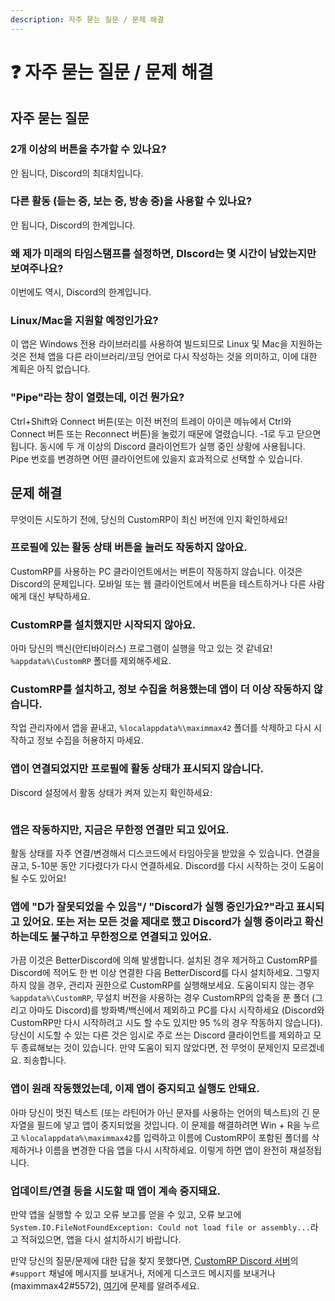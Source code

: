 ```yaml
---
description: 자주 묻는 질문 / 문제 해결
---
```


# ❓ 자주 묻는 질문 / 문제 해결

## 자주 묻는 질문

### 2개 이상의 버튼을 추가할 수 있나요?

안 됩니다, Discord의 최대치입니다.

### 다른 활동 (듣는 중, 보는 중, 방송 중)을 사용할 수 있나요?

안 됩니다, Discord의 한계입니다.

### 왜 제가 미래의 타임스탬프를 설정하면, DIscord는 몇 시간이 남았는지만 보여주나요?

이번에도 역시, Discord의 한계입니다.

### Linux/Mac을 지원할 예정인가요?

이 앱은 Windows 전용 라이브러리를 사용하여 빌드되므로 Linux 및 Mac을 지원하는 것은 전체 앱을 다른 라이브러리/코딩 언어로 다시 작성하는 것을 의미하고, 이에 대한 계획은 아직 없습니다.

### "Pipe"라는 창이 열렸는데, 이건 뭔가요?

Ctrl+Shift와 Connect 버튼(또는 이전 버전의 트레이 아이콘 메뉴에서 Ctrl와 Connect 버튼 또는 Reconnect 버튼)을 눌렀기 때문에 열렸습니다. -1로 두고 닫으면 됩니다. 동시에 두 개 이상의 Discord 클라이언트가 실행 중인 상황에 사용됩니다. Pipe 번호를 변경하면 어떤 클라이언트에 있을지 효과적으로 선택할 수 있습니다.

## 문제 해결

무엇이든 시도하기 전에, 당신의 CustomRP이 최신 버전에 인지 확인하세요!

### 프로필에 있는 활동 상태 버튼을 눌러도 작동하지 않아요.

CustomRP를 사용하는 PC 클라이언트에서는 버튼이 작동하지 않습니다. 이것은 Discord의 문제입니다. 모바일 또는 웹 클라이언트에서 버튼을 테스트하거나 다른 사람에게 대신 부탁하세요.

### CustomRP를 설치했지만 시작되지 않아요.

아마 당신의 백신(안티바이러스) 프로그램이 실행을 막고 있는 것 같네요! `%appdata%\CustomRP` 폴더를 제외해주세요.

### CustomRP를 설치하고, 정보 수집을 허용했는데 앱이 더 이상 작동하지 않습니다.

작업 관리자에서 앱을 끝내고, `%localappdata%\maximmax42` 폴더를 삭제하고 다시 시작하고 정보 수집을 허용하지 마세요.

### 앱이 연결되었지만 프로필에 활동 상태가 표시되지 않습니다.

Discord 설정에서 활동 상태가 켜져 있는지 확인하세요:

<figure><img src="https://user-images.githubusercontent.com/55352400/195621738-25a1cf30-56ec-43f8-a016-c91994139b02.png" alt=""><figcaption></figcaption></figure>

### 앱은 작동하지만, 지금은 무한정 연결만 되고 있어요.

활동 상태를 자주 연결/변경해서 디스코드에서 타임아웃을 받았을 수 있습니다. 연결을 끊고, 5-10분 동안 기다렸다가 다시 연결하세요. Discord를 다시 시작하는 것이 도움이 될 수도 있어요!

### 앱에 "D가 잘못되었을 수 있음"/ "Discord가 실행 중인가요?"라고 표시되고 있어요. 또는 저는 모든 것을 제대로 했고 Discord가 실행 중이라고 확신하는데도 불구하고 무한정으로 연결되고 있어요.

가끔 이것은 BetterDiscord에 의해 발생합니다. 설치된 경우 제거하고 CustomRP를 Discord에 적어도 한 번 이상 연결한 다음 BetterDiscord를 다시 설치하세요. 그렇지 하지 않을 경우, 관리자 권한으로 CustomRP를 실행해보세요. 도움이되지 않는 경우 `%appdata%\CustomRP`, 무설치 버전을 사용하는 경우 CustomRP의 압축을 푼 폴더 (그리고 아마도 Discord)를 방화벽/백신에서 제외하고 PC를 다시 시작하세요 (Discord와 CustomRP만 다시 시작하려고 시도 할 수도 있지만 95 %의 경우 작동하지 않습니다). 당신이 시도할 수 있는 다른 것은 임시로 주로 쓰는 Discord 클라이언트를 제외하고 모두 종료해보는 것이 있습니다. 만약 도움이 되지 않았다면, 전 무엇이 문제인지 모르겠네요. 죄송합니다.

### 앱이 원래 작동했었는데, 이제 앱이 중지되고 실행도 안돼요.

아마 당신이 멋진 텍스트 (또는 라틴어가 아닌 문자를 사용하는 언어의 텍스트)의 긴 문자열을 필드에 넣고 앱이 중지되었을 것입니다. 이 문제를 해결하려면 Win + R을 누르고 `%localappdata%\maximmax42`를 입력하고 이름에 CustomRP이 포함된 폴더를 삭제하거나 이름을 변경한 다음 앱을 다시 시작하세요. 이렇게 하면 앱이 완전히 재설정됩니다.

### 업데이트/연결 등을 시도할 때 앱이 계속 중지돼요.

만약 앱을 실행할 수 있고 오류 보고를 얻을 수 있고, 오류 보고에 `System.IO.FileNotFoundException: Could not load file or assembly...`라고 적혀있으면, 앱을 다시 설치하시기 바랍니다.

만약 당신의 질문/문제에 대한 답을 찾지 못했다면, [CustomRP Discord 서버](https://www.customrp.xyz/discordserver)의 `#support` 채널에 메시지를 보내거나, 저에게 디스코드 메시지를 보내거나 (maximmax42#5572), [여기](https://github.com/maximmax42/Discord-CustomRP/issues/new/choose)에 문제를 알려주세요.